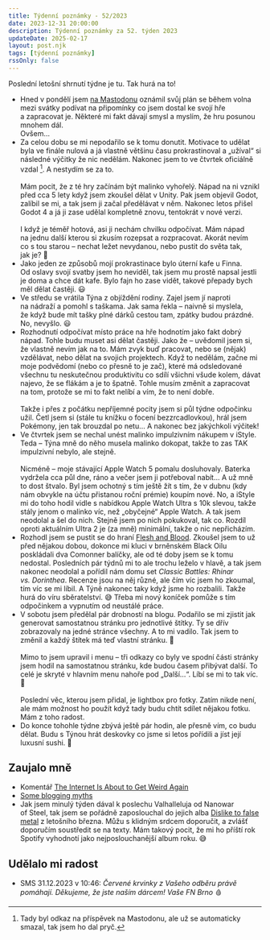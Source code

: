 ```yaml
---
title: Týdenní poznámky - 52/2023
date: 2023-12-31 20:00:00
description: Týdenní poznámky za 52. týden 2023
updateDate: 2025-02-17
layout: post.njk
tags: [týdenní poznámky]
rssOnly: false
---
```

Poslední letošní shrnutí týdne je tu. Tak hurá na to!

- Hned v pondělí jsem [na Mastodonu](https://mastodon.gamedev.place/@muzzug/111640624084763657) oznámil svůj plán se během volna mezi svátky podívat na připomínky co jsem dostal ke svojí hře a zapracovat je. Některé mi fakt dávají smysl a myslím, že hru posunou mnohem dál.<br>Ovšem…
- Za celou dobu se mi nepodařilo se k tomu donutit. Motivace to udělat byla ve finále nulová a já vlastně většinu času prokrastinoval a „užíval“ si následné výčitky že nic nedělám. Nakonec jsem to ve čtvrtek oficiálně vzdal [^1]. A nestydím se za to.<br><br>
Mám pocit, že z té hry začínám být malinko vyhořelý. Nápad na ni vznikl před cca 5 lety když jsem zkoušel dělat v Unity. Pak jsem objevil Godot, zalíbil se mi, a tak jsem ji začal předělávat v něm. Nakonec letos přišel Godot 4 a já ji zase udělal kompletně znovu, tentokrát v nové verzi.<br><br>
I když je téměř hotová, asi ji nechám chvilku odpočívat. Mám nápad na jednu další kterou si zkusím rozepsat a rozpracovat. Akorát nevím co s tou starou – nechat ležet nevydanou, nebo pustit do světa tak, jak je? 🤔
- Jako jeden ze způsobů mojí prokrastinace bylo úterní kafe u Finna. Od oslavy svojí svatby jsem ho neviděl, tak jsem mu prostě napsal jestli je doma a chce dát kafe. Bylo fajn ho zase vidět, takové přepady bych měl dělat častěji. 😃
- Ve středu se vrátila Týna z objíždění rodiny. Zajel jsem jí naproti na nádraží a pomohl s taškama. Jak sama řekla – naivně si myslela, že když bude mít tašky plné dárků cestou tam, zpátky budou prázdné. No, nevyšlo. 😃
- Rozhodnutí odpočívat místo práce na hře hodnotím jako fakt dobrý nápad. Tohle budu muset asi dělat častěji. Jako že – uvědomil jsem si, že vlastně nevím jak na to. Mám zvyk buď pracovat, nebo se (nějak) vzdělávat, nebo dělat na svojich projektech. Když to nedělám, začne mi moje podvědomí (nebo co přesně to je zač), které má odsledované všechnu tu neskutečnou produktivitu co sdílí všichni všude kolem, dávat najevo, že se flákám a je to špatně. Tohle musím změnit a zapracovat na tom, protože se mi to fakt nelíbí a vím, že to není dobře.<br><br>
Takže i přes z počátku nepříjemné pocity jsem si půl týdne odpočinku užil. Četl jsem si (stále tu knížku o focení bezzrcadlovkou), hrál jsem Pokémony, jen tak brouzdal po netu… A nakonec bez jakýchkoli výčitek!
- Ve čtvrtek jsem se nechal unést malinko impulzivním nákupem v iStyle. Teda – Týna mně do něho musela malinko dokopat, takže to zas TAK impulzivní nebylo, ale stejně.<br><br>
Nicméně – moje stávající Apple Watch 5 pomalu dosluhovaly. Baterka vydržela cca půl dne, ráno a večer jsem ji potřeboval nabít… A už mně to dost štvalo. Byl jsem ochotný s tím ještě žít s tím, že v dubnu (kdy nám obvykle na účtu přistanou roční prémie) koupím nové. No, a iStyle mi do toho hodil vidle s nabídkou Apple Watch Ultra s 10k slevou, takže stály jenom o malinko víc, než „obyčejné“ Apple Watch. A tak jsem neodolal a šel do nich. Stejně jsem po nich pokukoval, tak co. Rozdíl oproti aktuálním Ultra 2 je (za mně) minimální, takže o nic nepřicházím.
- Rozhodl jsem se pustit se do hraní [Flesh and Blood](https://fabtcg.com/). Zkoušel jsem to už před nějakou dobou, dokonce mi kluci v brněnském Black Oilu poskládali dva Comonner balíčky, ale od té doby jsem se k tomu nedostal. Posledních pár týdnů mi to ale trochu leželo v hlavě, a tak jsem nakonec neodolal a pořídil nám domu set *Classic Battles: Rhinar vs. Dorinthea*. Recenze jsou na něj různé, ale čím víc jsem ho zkoumal, tím víc se mi líbil. A Týně nakonec taky když jsme ho rozbalili. Takže hurá do víru sběratelství. 😅 Třeba mi nový koníček pomůže s tím odpočinkem a vypnutím od neustálé práce.
- V sobotu jsem předělal pár drobností na blogu. Podařilo se mi zjistit jak generovat samostatnou stránku pro jednotlivé štítky. Ty se dřív zobrazovaly na jedné stránce všechny. A to mi vadilo. Tak jsem to změnil a každý štítek má teď vlastní stránku. 🥳<br><br>
Mimo to jsem upravil i menu – tři odkazy co byly ve spodní části stránky jsem hodil na samostatnou stránku, kde budou časem přibývat další. To celé je skryté v hlavním menu nahoře pod „Další…“. Líbí se mi to tak víc. 🙂<br><br>
Poslední věc, kterou jsem přidal, je lightbox pro fotky. Zatím nikde není, ale mám možnost ho použít když tady budu chtít sdílet nějakou fotku. Mám z toho radost.
- Do konce tohohle týdne zbývá ještě pár hodin, ale přesně vím, co budu dělat. Budu s Týnou hrát deskovky co jsme si letos pořídili a jíst její luxusní sushi. 🙂

## Zaujalo mně 
- Komentář [The Internet Is About to Get Weird Again](https://www.rollingstone.com/culture/culture-commentary/internet-future-about-to-get-weird-1234938403/)
- [Some blogging myths](https://jvns.ca/blog/2023/06/05/some-blogging-myths/)
- Jak jsem minulý týden dával k poslechu Valhalleluja od Nanowar of Steel, tak jsem se pořádně zaposlouchal do jejich alba [Dislike to false metal](https://open.spotify.com/album/29UHZ8FbKbrh3MrIIujWFf?si=OISYK5QBRKaHFpM39iyseA) z letošního března. Můžu s klidným srdcem doporučit, a zvlášť doporučím soustředit se na texty. Mám takový pocit, že mi ho příští rok Spotify vyhodnotí jako nejposlouchanější album roku. 😅

## Udělalo mi radost
- SMS 31.12.2023 v 10:46: *Červené krvinky z Vašeho odběru právě pomáhají. Děkujeme, že jste naším dárcem! Vaše FN Brno* 🩸

[^1]: Tady byl odkaz na příspěvek na Mastodonu, ale už se automaticky smazal, tak jsem ho dal pryč.